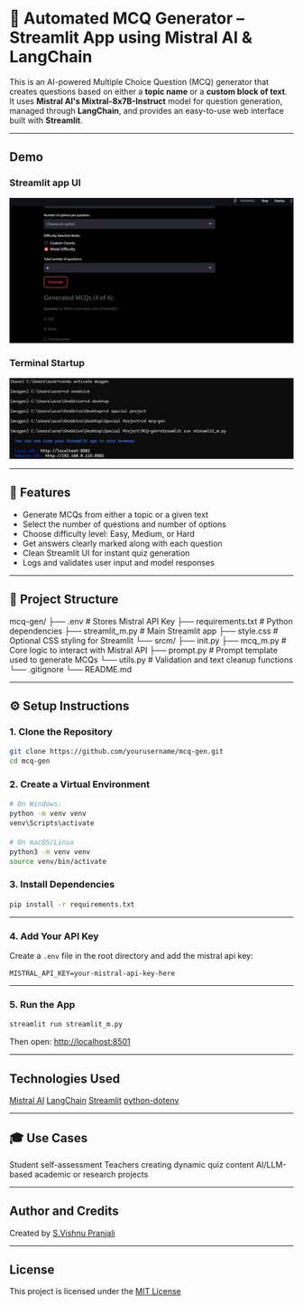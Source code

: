 # 🧠 Automated MCQ Generator – Streamlit App using Mistral AI & LangChain

This is an AI-powered Multiple Choice Question (MCQ) generator that creates questions based on either a **topic name** or a **custom block of text**. It uses **Mistral AI's Mixtral-8x7B-Instruct** model for question generation, managed through **LangChain**, and provides an easy-to-use web interface built with **Streamlit**.

---

## Demo

### Streamlit app UI
![MCQ Generator UI](static/ui-demo.png)

###  Terminal Startup

![MCQ Generator running](static/startup.png)

---

## 🎯 Features

- Generate MCQs from either a topic or a given text
- Select the number of questions and number of options
- Choose difficulty level: Easy, Medium, or Hard
- Get answers clearly marked along with each question
- Clean Streamlit UI for instant quiz generation
- Logs and validates user input and model responses

---

## 📁 Project Structure

mcq-gen/
├── .env                                                     # Stores Mistral API Key
├── requirements.txt                                         # Python dependencies
├── streamlit_m.py                                           # Main Streamlit app
├── style.css                                                # Optional CSS styling for Streamlit
└── srcm/
    ├── init.py
    ├── mcq_m.py                                             # Core logic to interact with Mistral API
    ├── prompt.py                                            # Prompt template used to generate MCQs
    └── utils.py                                             # Validation and text cleanup functions
└── .gitignore
└── README.md

---

## ⚙️ Setup Instructions

### 1. Clone the Repository

```bash
git clone https://github.com/yourusername/mcq-gen.git
cd mcq-gen
```

### 2. Create a Virtual Environment
```bash
# On Windows:
python -m venv venv
venv\Scripts\activate

# On macOS/Linux
python3 -m venv venv
source venv/bin/activate
```

### 3. Install Dependencies
```bash
pip install -r requirements.txt
```
---

### 4. Add Your API Key
Create a `.env` file in the root directory and add the mistral api key:
```env
MISTRAL_API_KEY=your-mistral-api-key-here
```
---

### 5. Run the App
```bash
streamlit run streamlit_m.py
```
Then open: [http://localhost:8501]( http://localhost:8501)

---

## Technologies Used
 [Mistral AI](https://mistral.ai/)
 [LangChain](https://www.langchain.com/)
 [Streamlit](https://streamlit.io/)
 [python-dotenv](https://pypi.org/project/python-dotenv/)

 --- 

 ## 🎓 Use Cases
 Student self-assessment
 Teachers creating dynamic quiz content
 AI/LLM-based academic or research projects
 
 ---

 ## Author and Credits

Created by [S.Vishnu Pranjali](https://github.com/VishnuPranjali32)

---

 ##  License

 This project is licensed under the [MIT License](LICENSE)
 



